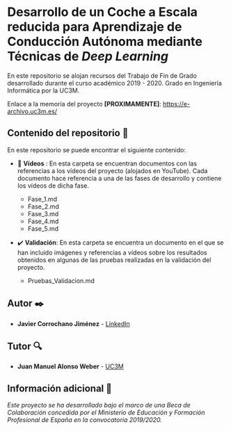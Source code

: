 # Desarrollo de un Coche a Escala reducida para Aprendizaje de Conducción Autónoma mediante Técnicas de _Deep Learning_

En este repositorio se alojan recursos del Trabajo de Fin de Grado desarrollado durante el curso académico 2019 - 2020. Grado en Ingeniería Informática por la UC3M.

Enlace a la memoria del proyecto **[PROXIMAMENTE]**: https://e-archivo.uc3m.es/

## Contenido del repositorio 📖

En este repositorio se puede encontrar el siguiente contenido:

- 🎥 **Vídeos** : En esta carpeta se encuentran documentos con las referencias a los vídeos del proyecto (alojados en YouTube). Cada documento hace referencia a una de las fases de desarrollo y contiene los vídeos de dicha fase.
    - Fase_1.md
    - Fase_2.md
    - Fase_3.md
    - Fase_4.md
    - Fase_5.md

- ✔️ **Validación**: En esta carpeta se encuentra un documento en el que se han incluido imágenes y referencias a vídeos sobre los resultados obtenidos en algunas de las pruebas realizadas en la validación del proyecto.
    - Pruebas_Validacion.md

## Autor ✒️

* **Javier Corrochano Jiménez** - [LinkedIn](https://www.linkedin.com/in/javier-corrochano-jimenez/)

## Tutor 🔍

* **Juan Manuel Alonso Weber** - [UC3M](https://www.inf.uc3m.es/component/comprofiler/userprofile/jmaw)


## Información adicional 📄

_Este proyecto se ha desarrollado bajo el marco de una Beca de Colaboración concedida por el Ministerio de Educación y Formación Profesional de España en la convocatoria 2019/2020._
